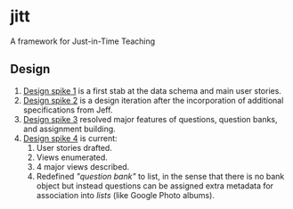 # jitt
A framework for Just-in-Time Teaching

## Design

1. [Design spike 1](design-spike-1.md) is a first stab at the data schema and main user stories.  
2. [Design spike 2](design-spike-2.md) is a design iteration after the incorporation of additional specifications from Jeff.  
3. [Design spike 3](design-spike-3.md) resolved major features of questions, question banks, and assignment building.  
4. [Design spike 4](design-spike-4.md) is current:
   1. User stories drafted.  
   2. Views enumerated.  
   3. 4 major views described. 
   4. Redefined _"question bank"_ to list, in the sense that there is no bank object but instead questions can be assigned extra metadata for association into _lists_ (like Google Photo albums).  

